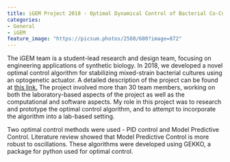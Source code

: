 ```yaml
---
title: iGEM Project 2018 - Optimal Dynamical Control of Bacterial Co-Cultures using Optogenetics
categories:
- General
- iGEM
feature_image: "https://picsum.photos/2560/600?image=872"
---
```


The iGEM team is a student-lead research and design team, focusing on engineering applications of synthetic biology. In 2018, we developed a novel optimal control algorithm for stabilizing mixed-strain bacterial cultures using an optogenetic actuator. A detailed description of the project can be found at <a href="https://2018.igem.org/Team:Waterloo">this link.</a> The project involved more than 30 team members, working on both the laboratory-based aspects of the project as well as the computational and software aspects. My role in this project was to research and prototype the optimal control algorithm, and to attempt to incorporate the algorithm into a lab-based setting.

<!-- more -->

Two optimal control methods were used - PID control and Model Predictive Control. Literature review showed that Model Predictive Control is more robust to oscillations. These algorithms were developed using GEKKO, a package for python used for optimal control.


